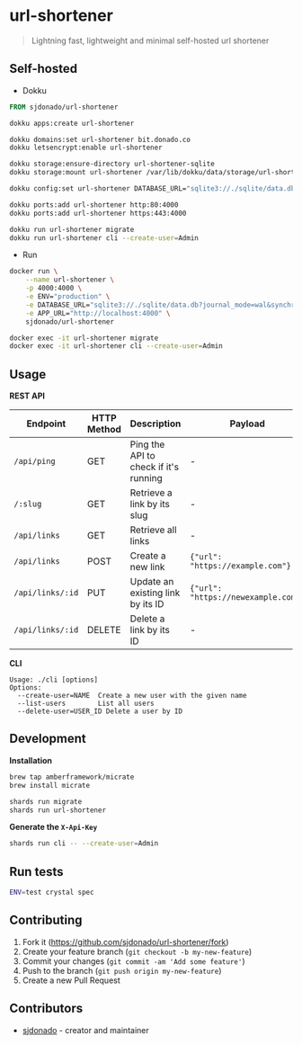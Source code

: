 # url-shortener
> Lightning fast, lightweight and minimal self-hosted url shortener

## Self-hosted

- Dokku
```dockerfile
FROM sjdonado/url-shortener
```

```bash
dokku apps:create url-shortener

dokku domains:set url-shortener bit.donado.co 
dokku letsencrypt:enable url-shortener

dokku storage:ensure-directory url-shortener-sqlite
dokku storage:mount url-shortener /var/lib/dokku/data/storage/url-shortener-sqlite:/usr/src/app/sqlite/

dokku config:set url-shortener DATABASE_URL="sqlite3://./sqlite/data.db?journal_mode=wal&synchronous=normal&foreign_keys=true" APP_URL=https://bit.donado.co

dokku ports:add url-shortener http:80:4000
dokku ports:add url-shortener https:443:4000

dokku run url-shortener migrate
dokku run url-shortener cli --create-user=Admin
```

- Run
```bash
docker run \
    --name url-shortener \
    -p 4000:4000 \
    -e ENV="production" \
    -e DATABASE_URL="sqlite3://./sqlite/data.db?journal_mode=wal&synchronous=normal&foreign_keys=true" \
    -e APP_URL="http://localhost:4000" \
    sjdonado/url-shortener

docker exec -it url-shortener migrate
docker exec -it url-shortener cli --create-user=Admin
```

## Usage

**REST API**

| Endpoint | HTTP Method | Description | Payload |
|----------|-------------|-------------|---------|
| `/api/ping` | GET | Ping the API to check if it's running | - |
| `/:slug` | GET | Retrieve a link by its slug | - |
| `/api/links` | GET | Retrieve all links | - |
| `/api/links` | POST | Create a new link | `{"url": "https://example.com"}` |
| `/api/links/:id` | PUT | Update an existing link by its ID | `{"url": "https://newexample.com"}` |
| `/api/links/:id` | DELETE | Delete a link by its ID | - |

**CLI**
```
Usage: ./cli [options]
Options:
  --create-user=NAME  Create a new user with the given name
  --list-users        List all users
  --delete-user=USER_ID Delete a user by ID
```

## Development

**Installation**

```bash
brew tap amberframework/micrate
brew install micrate
```

```bash
shards run migrate
shards run url-shortener
```

**Generate the `X-Api-Key`**

```bash
shards run cli -- --create-user=Admin
```

## Run tests
```bash
ENV=test crystal spec
```

## Contributing

1. Fork it (<https://github.com/sjdonado/url-shortener/fork>)
2. Create your feature branch (`git checkout -b my-new-feature`)
3. Commit your changes (`git commit -am 'Add some feature'`)
4. Push to the branch (`git push origin my-new-feature`)
5. Create a new Pull Request

## Contributors

- [sjdonado](https://github.com/sjdonado) - creator and maintainer
